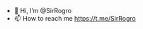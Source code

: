 - 👋 Hi, I’m @SirRogro
- 📫 How to reach me https://t.me/SirRogro

<!---
SirRogro/SirRogro is a ✨ special ✨ repository because its `README.md` (this file) appears on your GitHub profile.
You can click the Preview link to take a look at your changes.
--->
